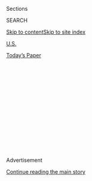 <div id="app">

<div>

<div>

<div>

<div class="NYTAppHideMasthead css-1q2w90k e1suatyy0">

<div class="section css-ui9rw0 e1suatyy2">

<div class="css-eph4ug er09x8g0">

<div class="css-6n7j50">

</div>

<span class="css-1dv1kvn">Sections</span>

<div class="css-10488qs">

<span class="css-1dv1kvn">SEARCH</span>

</div>

[Skip to content](#site-content)[Skip to site
index](#site-index)

</div>

<div id="masthead-section-label" class="css-1wr3we4 eaxe0e00">

[U.S.](https://www.nytimes3xbfgragh.onion/section/us)

</div>

<div class="css-10698na e1huz5gh0">

</div>

</div>

<div id="masthead-bar-one" class="section hasLinks css-15hmgas e1csuq9d3">

<div class="css-uqyvli e1csuq9d0">

</div>

<div class="css-1uqjmks e1csuq9d1">

</div>

<div class="css-9e9ivx">

[](https://myaccount.nytimes3xbfgragh.onion/auth/login?response_type=cookie&client_id=vi)

</div>

<div class="css-1bvtpon e1csuq9d2">

[Today’s
Paper](https://www.nytimes3xbfgragh.onion/section/todayspaper)

</div>

</div>

</div>

</div>

<div data-aria-hidden="false">

<div id="site-content" data-role="main">

<div>

<div class="css-1aor85t" style="opacity:0.000000001;z-index:-1;visibility:hidden">

<div class="css-1hqnpie">

<div class="css-epjblv">

<span class="css-17xtcya">[U.S.](/section/us)</span><span class="css-x15j1o">|</span><span class="css-fwqvlz">Hundreds
of Immigrant Children Have Been Taken From Parents at U.S.
Border</span>

</div>

<div class="css-k008qs">

<div class="css-1iwv8en">

<span class="css-18z7m18"></span>

<div>

</div>

</div>

<span class="css-1n6z4y">https://nyti.ms/2vzDl6K</span>

<div class="css-1705lsu">

<div class="css-4xjgmj">

<div class="css-4skfbu" data-role="toolbar" data-aria-label="Social Media Share buttons, Save button, and Comments Panel with current comment count" data-testid="share-tools">

  - 
  - 
  - 
  - 
    
    <div class="css-6n7j50">
    
    </div>

  - 

</div>

</div>

</div>

</div>

</div>

</div>

<div class="css-13pd83m">

</div>

<div id="top-wrapper" class="css-1sy8kpn">

<div id="top-slug" class="css-l9onyx">

Advertisement

</div>

[Continue reading the main
story](#after-top)

<div class="ad top-wrapper" style="text-align:center;height:100%;display:block;min-height:250px">

<div id="top" class="place-ad" data-position="top" data-size-key="top">

</div>

</div>

<div id="after-top">

</div>

</div>

<div id="sponsor-wrapper" class="css-1hyfx7x">

<div id="sponsor-slug" class="css-19vbshk">

Supported by

</div>

[Continue reading the main
story](#after-sponsor)

<div id="sponsor" class="ad sponsor-wrapper" style="text-align:center;height:100%;display:block">

</div>

<div id="after-sponsor">

</div>

</div>

<div class="css-1vkm6nb ehdk2mb0">

# Hundreds of Immigrant Children Have Been Taken From Parents at U.S. Border

</div>

<div class="css-79elbk" data-testid="photoviewer-wrapper">

<div class="css-z3e15g" data-testid="photoviewer-wrapper-hidden">

</div>

<div class="css-1a48zt4 ehw59r15" data-testid="photoviewer-children">

![<span class="css-16f3y1r e13ogyst0" data-aria-hidden="true">Immigrants
after crossing the border near McAllen, Tex., this month. The Trump
administration has in the past said it was considering taking children
from their parents as a way to deter migrants from coming
here.</span><span class="css-cnj6d5 e1z0qqy90" itemprop="copyrightHolder"><span class="css-1ly73wi e1tej78p0">Credit...</span><span><span>Loren
Elliott/Reuters</span></span></span>](https://static01.graylady3jvrrxbe.onion/images/2018/04/21/us/21family-separation-p1/merlin_136365531_4fa18cff-0fac-4c81-aa65-1ad3ae301d4b-articleLarge.jpg?quality=75&auto=webp&disable=upscale)

</div>

</div>

<div class="css-xt80pu e12qa4dv0">

<div class="css-18e8msd">

<div class="css-vp77d3 epjyd6m0">

<div class="css-1baulvz">

By [<span class="css-1baulvz last-byline" itemprop="name">Caitlin
Dickerson</span>](https://www.nytimes3xbfgragh.onion/by/caitlin-dickerson)

</div>

</div>

  - April 20,
    2018

  - 
    
    <div class="css-4xjgmj">
    
    <div class="css-d8bdto" data-role="toolbar" data-aria-label="Social Media Share buttons, Save button, and Comments Panel with current comment count" data-testid="share-tools">
    
      - 
      - 
      - 
      - 
        
        <div class="css-6n7j50">
        
        </div>
    
      - 
    
    </div>
    
    </div>

</div>

<div class="css-tk9fsr">

[Leer en
español](https://www.nytimes3xbfgragh.onion/es/2018/04/25/menores-migrantes-estados-unidos "Read in Spanish")

</div>

</div>

<div class="section meteredContent css-1r7ky0e" name="articleBody" itemprop="articleBody">

<div class="css-1fanzo5 StoryBodyCompanionColumn">

<div class="css-53u6y8">

On Feb. 20, a young woman named Mirian arrived at the Texas border
carrying her 18-month-old son. They had fled their home in Honduras
through a cloud of tear gas, she told border agents, and needed
protection from the political violence there.

She had hoped she and her son would find refuge together. Instead, the
agents ordered her to place her son in the back seat of a government
vehicle, she said later in a sworn declaration to a federal court. They
both cried as the boy was driven away.

For months, members of Congress have been demanding answers about how
many families are being separated as they are processed at stations
along the southwest border, in part because the Trump administration has
in the past said it was considering taking children from their parents
as a way to deter migrants from coming here.

Officials have repeatedly declined to provide data on how many families
have been separated, but suggested that the number was relatively low.

</div>

</div>

<div class="css-1fanzo5 StoryBodyCompanionColumn">

<div class="css-53u6y8">

But new data reviewed by The New York Times shows that more than 700
children have been taken from adults claiming to be their parents since
October, including more than 100 children under the age of 4.

The data was prepared by the Office of Refugee Resettlement, a division
of the Department of Health and Human Services that takes custody of
children who have been removed from migrant parents. Senior officials at
the Department of Homeland Security, which processes migrants at the
border, initially denied that the numbers were so high. But after they
were confirmed to The Times by three federal officials who work closely
with these cases, a spokesman for the health and human services
department on Friday acknowledged in a statement that there were
“approximately 700.”

Homeland security officials said the agency does not separate families
at the border for deterrence purposes. “As required by law, D.H.S. must
protect the best interests of minor children crossing our borders, and
occasionally this results in separating children from an adult they are
traveling with if we cannot ascertain the parental relationship, or if
we think the child is otherwise in danger,” a spokesman for the agency
said in a statement.

But Trump administration officials have suggested publicly in the past
that they were, indeed, considering a deterrence policy. Last year, John
F. Kelly, President Trump’s chief of staff, [floated the
idea](https://www.cnn.com/2017/03/06/politics/john-kelly-separating-children-from-parents-immigration-border/)
while he was serving as homeland security secretary.

</div>

</div>

<div class="css-1fanzo5 StoryBodyCompanionColumn">

<div class="css-53u6y8">

If approved, the plan would have closed detention facilities that are
designed to house families and replaced them with separate shelters for
adults and children. [The White House supported the
move](https://www.nytimes3xbfgragh.onion/2017/12/21/us/trump-immigrant-families-separate.html)
and convened a group of officials from several federal agencies to
consider its merits. But the Department of Homeland Security has said
the policy was never adopted.

Children removed from their families are taken to shelters run by
nongovernmental organizations. There, workers seek to identify a
relative or guardian in the United States who can take over the child’s
care. But if no such adult is available, the children can languish in
custody indefinitely. Operators of these facilities say they are often
unable to locate the parents of separated children because the children
arrive without proper records.

Once a child has entered the shelter system, there is no firm process to
determine whether they have been separated from someone who was
legitimately their parent, or for reuniting parents and children who had
been mistakenly separated, said a Border Patrol official, who was not
authorized to discuss the agency’s policies publicly.

“The idea of punishing parents who are trying to save their children’s
lives, and punishing children for being brought to safety by their
parents by separating them, is fundamentally cruel and un-American,”
said Michelle Brané, director of the Migrant Rights and Justice program
at the Women’s Refugee Commission, an advocacy group that conducts
interviews and monitoring at immigration detention centers, including
those that house children. “It really to me is just a horrific ‘Sophie’s
Choice’ for a mom.”

Mirian has pinballed across Texas, held at various times in three other
detention centers. She is part of a lawsuit filed by the American Civil
Liberties Union on behalf of many immigrant parents seeking to prohibit
family separations at the border.

Her son’s name, along with Mirian’s surname, are being withheld for
their safety. But in a declaration she filed in that case, she said she
was never told why her son was being taken away from her. Since
February, the only word she has received about him has come from a case
manager at the facility in San Antonio where he is being held. Her son
asked about her and “cried all the time” in the days after he arrived at
the facility, the case worker said, adding that the boy had developed an
ear infection and a cough.

</div>

</div>

<div class="css-79elbk" data-testid="photoviewer-wrapper">

<div class="css-z3e15g" data-testid="photoviewer-wrapper-hidden">

</div>

<div class="css-1a48zt4 ehw59r15" data-testid="photoviewer-children">

![<span class="css-16f3y1r e13ogyst0" data-aria-hidden="true">A woman
was reunited with her 7-year-old daughter in Chicago in March after they
had been separated for four months in immigration
detention.</span><span class="css-cnj6d5 e1z0qqy90" itemprop="copyrightHolder"><span class="css-1ly73wi e1tej78p0">Credit...</span><span>Hope
Hall/Aclu</span></span>](https://static01.graylady3jvrrxbe.onion/images/2018/04/21/us/21separation-02/merlin_137102136_1968b89c-244f-4249-905f-969ea6632435-articleLarge.jpg?quality=75&auto=webp&disable=upscale)

</div>

</div>

<div class="css-1fanzo5 StoryBodyCompanionColumn">

<div class="css-53u6y8">

“I had no idea that I would be separated from my child for seeking
help,” Mirian said in her sworn statement. “I am so anxious to be
reunited with him.”

</div>

</div>

<div class="css-1fanzo5 StoryBodyCompanionColumn">

<div class="css-53u6y8">

Protecting children at the border is complicated because there have,
indeed, been instances of fraud. Tens of thousands of migrants arrive
there every year, and those with children in tow are often released into
the United States more quickly than adults who come alone, because of
restrictions on the amount of time that minors can be held in custody.
Some migrants have admitted they brought their children not only to
remove them from danger in such places as Central America and Africa,
but because they believed it would cause the authorities to release them
from custody sooner.

Others have admitted to posing falsely with children who are not their
own, and Border Patrol officials say that such instances of fraud are
increasing.

As the debate carries on, pressure from the White House to enact a
separation policy has continued. In conversations this month with
Kirstjen Nielsen, the homeland security secretary, Mr. Trump has
repeatedly expressed frustration that the agency has not been aggressive
enough in policing the border, according to a person at the White House
who is familiar with the discussions.

Officials presented Mr. Trump with a list of proposals, including the
plan to routinely separate immigrant adults from their children. The
president urged Ms. Nielsen to move forward with the policies, the
person said.

But even groups that support stricter immigration policies have stopped
short of endorsing a family separation policy. Jessica M. Vaughan, the
director of policy studies for the Center for Immigration Studies, one
such group, said that family separation should only be used as a “last
resort.”

However, she said that some migrants were using children as “human
shields” in order to get out of immigration custody faster.

“It makes no sense at all for the government to just accept these
attempts at fraud,” Ms. Vaughan said. “If it appears that the child is
being used in this way, it is in the best interest of the child to be
kept separately from the parent, for the parent to be prosecuted,
because it’s a crime and it’s one that has to be deterred and
prosecuted.”

</div>

</div>

</div>

<div>

</div>

<div>

</div>

<div>

</div>

<div>

<div id="bottom-wrapper" class="css-1ede5it">

<div id="bottom-slug" class="css-l9onyx">

Advertisement

</div>

[Continue reading the main
story](#after-bottom)

<div id="bottom" class="ad bottom-wrapper" style="text-align:center;height:100%;display:block;min-height:90px">

</div>

<div id="after-bottom">

</div>

</div>

</div>

</div>

</div>

## Site Index

<div>

</div>

## Site Information Navigation

  - [© <span>2020</span> <span>The New York Times
    Company</span>](https://help.nytimes3xbfgragh.onion/hc/en-us/articles/115014792127-Copyright-notice)

<!-- end list -->

  - [NYTCo](https://www.nytco.com/)
  - [Contact
    Us](https://help.nytimes3xbfgragh.onion/hc/en-us/articles/115015385887-Contact-Us)
  - [Work with us](https://www.nytco.com/careers/)
  - [Advertise](https://nytmediakit.com/)
  - [T Brand Studio](http://www.tbrandstudio.com/)
  - [Your Ad
    Choices](https://www.nytimes3xbfgragh.onion/privacy/cookie-policy#how-do-i-manage-trackers)
  - [Privacy](https://www.nytimes3xbfgragh.onion/privacy)
  - [Terms of
    Service](https://help.nytimes3xbfgragh.onion/hc/en-us/articles/115014893428-Terms-of-service)
  - [Terms of
    Sale](https://help.nytimes3xbfgragh.onion/hc/en-us/articles/115014893968-Terms-of-sale)
  - [Site
    Map](https://spiderbites.nytimes3xbfgragh.onion)
  - [Help](https://help.nytimes3xbfgragh.onion/hc/en-us)
  - [Subscriptions](https://www.nytimes3xbfgragh.onion/subscription?campaignId=37WXW)

</div>

</div>

</div>

</div>
